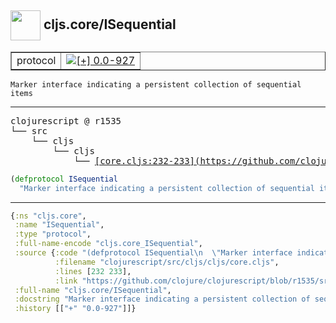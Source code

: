 ## <img width="48px" valign="middle" src="http://i.imgur.com/Hi20huC.png"> cljs.core/ISequential

 <table border="1">
<tr>
<td>protocol</td>
<td><a href="https://github.com/cljsinfo/api-refs/tree/0.0-927"><img valign="middle" alt="[+] 0.0-927" src="https://img.shields.io/badge/+-0.0--927-lightgrey.svg"></a> </td>
</tr>
</table>

 <samp>
</samp>

```
Marker interface indicating a persistent collection of sequential items
```

---

 <pre>
clojurescript @ r1535
└── src
    └── cljs
        └── cljs
            └── <ins>[core.cljs:232-233](https://github.com/clojure/clojurescript/blob/r1535/src/cljs/cljs/core.cljs#L232-L233)</ins>
</pre>

```clj
(defprotocol ISequential
  "Marker interface indicating a persistent collection of sequential items")
```


---

```clj
{:ns "cljs.core",
 :name "ISequential",
 :type "protocol",
 :full-name-encode "cljs.core_ISequential",
 :source {:code "(defprotocol ISequential\n  \"Marker interface indicating a persistent collection of sequential items\")",
          :filename "clojurescript/src/cljs/cljs/core.cljs",
          :lines [232 233],
          :link "https://github.com/clojure/clojurescript/blob/r1535/src/cljs/cljs/core.cljs#L232-L233"},
 :full-name "cljs.core/ISequential",
 :docstring "Marker interface indicating a persistent collection of sequential items",
 :history [["+" "0.0-927"]]}

```

